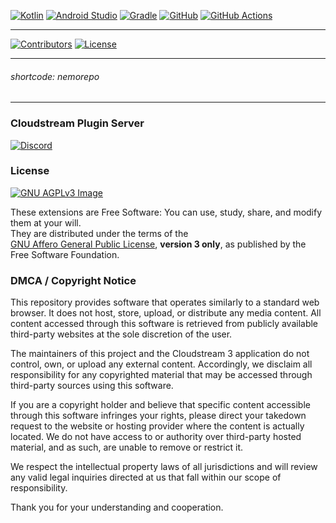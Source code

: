 [![Kotlin][kotlin-shield]][kotlin-url]
[![Android Studio][android-studio-shield]][android-studio-url]
[![Gradle][gradle-shield]][gradle-url]
[![GitHub][github-shield]][github-url]
[![GitHub Actions][github-actions-shield]][github-actions-url]

---

[![Contributors][contributors-shield]][contributors-url]
[![License][license-shield]][license-url]

---

###### shortcode: nemorepo

---

### Cloudstream Plugin Server
[![Discord](https://invidget.switchblade.xyz/JrGk2MjX7S)](https://discord.com/invite/JrGk2MjX7S)

### License
[![GNU AGPLv3 Image](https://www.gnu.org/graphics/agplv3-155x51.png)](https://www.gnu.org/licenses/agpl-3.0.en.html)

These extensions are Free Software: You can use, study, share, and modify them at your will.  
They are distributed under the terms of the  
[GNU Affero General Public License](https://www.gnu.org/licenses/agpl-3.0.en.html), **version 3 only**, as published by the Free Software Foundation.

### DMCA / Copyright Notice
This repository provides software that operates similarly to a standard web browser. It does not host, store, upload, or distribute any media content. All content accessed through this software is retrieved from publicly available third-party websites at the sole discretion of the user.

The maintainers of this project and the Cloudstream 3 application do not control, own, or upload any external content. Accordingly, we disclaim all responsibility for any copyrighted material that may be accessed through third-party sources using this software.

If you are a copyright holder and believe that specific content accessible through this software infringes your rights, please direct your takedown request to the website or hosting provider where the content is actually located. We do not have access to or authority over third-party hosted material, and as such, are unable to remove or restrict it.

We respect the intellectual property laws of all jurisdictions and will review any valid legal inquiries directed at us that fall within our scope of responsibility.

Thank you for your understanding and cooperation.

[contributors-shield]: https://img.shields.io/github/contributors/nemoe7/cloudstream-repo.svg?style=for-the-badge
[contributors-url]: https://github.com/nemoe7/cloudstream-repo/graphs/contributors
[license-shield]: https://img.shields.io/github/license/nemoe7/cloudstream-repo.svg?style=for-the-badge
[license-url]: https://github.com/nemoe7/cloudstream-repo/blob/master/LICENSE
[kotlin-shield]: https://img.shields.io/badge/kotlin-7F52FF?style=for-the-badge&logo=nextdotjs&logoColor=white
[kotlin-url]: https://kotlinlang.org
[android-studio-shield]: https://img.shields.io/badge/android%20studio-3DDC84?style=for-the-badge&logo=androidstudio&logoColor=white
[android-studio-url]: https://developer.android.com/studio
[gradle-shield]: https://img.shields.io/badge/gradle-02303A?style=for-the-badge&logo=gradle&logoColor=white
[gradle-url]: https://gradle.org
[github-shield]: https://img.shields.io/badge/github-181717?style=for-the-badge&logo=github&logoColor=white
[github-url]: https://github.com/
[github-actions-shield]: https://img.shields.io/badge/github%20actions-2088FF?style=for-the-badge&logo=githubactions&logoColor=white
[github-actions-url]: https://github.com/features/actions
